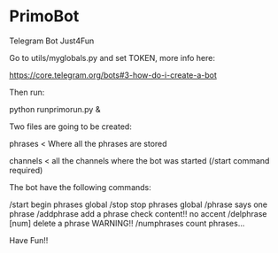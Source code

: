 # PrimoBot
Telegram Bot Just4Fun

Go to utils/myglobals.py and set TOKEN, more info here:

https://core.telegram.org/bots#3-how-do-i-create-a-bot

Then run:

python runprimorun.py &

Two files are going to be created:

phrases  < Where all the phrases are stored

channels < all the channels where the bot was started (/start command required)

The bot have the following commands:

/start begin phrases global
/stop stop phrases global
/phrase says one phrase
/addphrase add a phrase check content!! no accent
/delphrase [num] delete a phrase WARNING!!
/numphrases count phrases...

Have Fun!!
